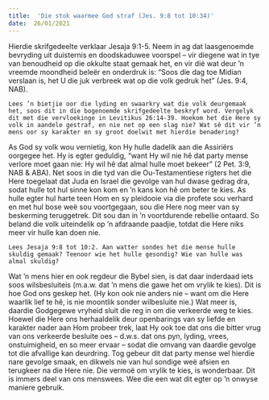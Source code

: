 ```yaml
---
title:  'Die stok waarmee God straf (Jes. 9:8 tot 10:34)'
date:  26/01/2021
---
```


Hierdie skrifgedeelte verklaar Jesaja 9:1-5. Neem in ag dat laasgenoemde bevryding uit duisternis en doodskaduwee voorspel – vir diegene wat in tye van benoudheid op die okkulte staat gemaak het, en vir dié wat deur ’n vreemde moondheid beleër en onderdruk is: “Soos die dag toe Midian verslaan is, het U die juk verbreek wat op die volk gedruk het” (Jes. 9:4, NAB).

`Lees ’n bietjie oor die lyding en swaarkry wat die volk deurgemaak het, soos dit in die bogenoemde skrifgedeelte beskryf word. Vergelyk dit met die vervloekinge in Levitikus 26:14-39. Hoekom het die Here sy volk in aandele gestraf, en nie net op een slag nie? Wat sê dit vir ’n mens oor sy karakter en sy groot doelwit met hierdie benadering?`

As God sy volk wou vernietig, kon Hy hulle dadelik aan die Assiriërs oorgegee het. Hy is egter geduldig, “want Hy wil nie hê dat party mense verlore moet gaan nie: Hy wil hê dat almal hulle moet bekeer” (2 Pet. 3:9, NAB & ABA). Net soos in die tyd van die Ou-Testamentiese rigters het die Here toegelaat dat Juda en Israel die gevolge van hul dwase gedrag dra, sodat hulle tot hul sinne kon kom en ’n kans kon hê om beter te kies. As hulle egter hul harte teen Hom en sy pleidooie via die profete sou verhard en met hul bose weë sou voortgegaan, sou die Here nog meer van sy beskerming teruggetrek. Dit sou dan in ’n voortdurende rebellie ontaard. So beland die volk uiteindelik op ’n afdraande paadjie, totdat die Here niks meer vir hulle kan doen nie.

`Lees Jesaja 9:8 tot 10:2. Aan watter sondes het die mense hulle skuldig gemaak? Teenoor wie het hulle gesondig? Wie van hulle was almal skuldig?`

Wat ’n mens hier en ook regdeur die Bybel sien, is dat daar inderdaad iets soos wilsbesluiteis (m.a.w. dat ’n mens die gawe het om vrylik te kies). Dit is hoe God ons geskep het. (Hy kon ook nie anders nie – want om die Here waarlik lief te hê, is nie moontlik sonder wilbesluite nie.) Wat meer is, daardie Godgegewe vryheid sluit die reg in om die verkeerde weg te kies. Hoewel die Here ons herhaaldelik deur openbarings van sy liefde en karakter nader aan Hom probeer trek, laat Hy ook toe dat ons die bitter vrug van ons verkeerde besluite oes – d.w.s. dat ons pyn, lyding, vrees, onstuimigheid, en so meer ervaar – sodat die omvang van daardie gevolge tot die afvallige kan deurdring. Tog gebeur dit dat party mense wel hierdie nare gevolge smaak, en dikwels nie van hul sondige weë afsien en terugkeer na die Here nie. Die vermoë om vrylik te kies, is wonderbaar. Dit is immers deel van ons menswees. Wee die een wat dit egter op ’n onwyse maniere gebruik.